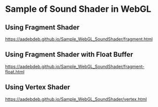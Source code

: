 # Sample of Sound Shader in WebGL

## Using Fragment Shader

https://aadebdeb.github.io/Sample_WebGL_SoundShader/fragment.html

## Using Fragment Shader with Float Buffer

https://aadebdeb.github.io/Sample_WebGL_SoundShader/fragment-float.html

## Using Vertex Shader

https://aadebdeb.github.io/Sample_WebGL_SoundShader/vertex.html